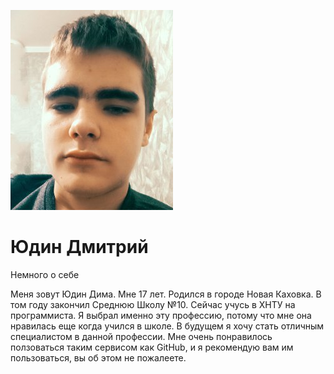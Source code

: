![Photo](photo.jpg)
# Юдин Дмитрий
 Немного о себе

Меня зовут Юдин Дима. Мне 17 лет. Родился в городе Новая Каховка. В том году закончил Среднюю Школу №10. Сейчас учусь в ХНТУ на программиста. Я выбрал именно эту профессию, потому что мне она нравилась еще когда учился в школе. В будущем я хочу стать отличным специалистом в данной профессии. Мне очень понравилось ползоваться таким сервисом как GitHub, и я рекомендую вам им пользоваться, вы об этом не пожалеете.




